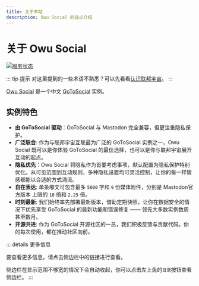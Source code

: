 ```yaml
---
title: 关于本站
description: Owu Social 的站点介绍
---
```


# 关于 Owu Social

[![服务状态](https://status.owu.one/api/badge/39/status?style=for-the-badge)](/status.md)

::: tip 提示
对这里提到的一些术语不熟悉？可以先看看[认识联邦宇宙](/faq/fediverse.md)。
:::

[Owu Social](https://scg.owu.one) 是一个中文 [GoToSocial](https://gotosocial.org) 实例。

## 实例特色

- **由 GoToSocial 驱动**：GoToSocial 与 Mastodon 完全兼容，但更注重隐私保护。
- **广泛联合**: 作为与联邦宇宙互联最为广泛的 GoToSocial 实例之一，Owu Social 既可以是你体验 GoToSocial 的最佳选择，也可以是你与联邦宇宙展开互动的起点。
- **隐私优先**：Owu Social 将隐私作为首要考虑事项，默认配置为隐私保护特别优化。从可见范围到互动规则，多种隐私设置均可灵活控制，让你的每一样情感都能以合适的方式涌流。
- **自在表达**: 单条嘟文可包含最多 `5000` 字和 `9` 份媒体附件，分别是 Mastodon官方版本 上限的 `10` 倍和 `2.25` 倍。
- **时刻最新**: 我们始终率先部署最新版本，借助定期快照，让你在数据安全的情况下优先享受 GoToSocial 的最新功能和错误修复 —— 领先大多数实例数周甚至数月。
- **开源共进**: 作为 GoToSocial 开源社区的一员，我们积极反馈与贡献代码。你的每次使用，都在推动社区向前。

::: details 更多信息

要查看更多信息，请点击侧边栏中的链接进行查看。

侧边栏在显示范围不够宽的情况下会自动收起，你可以点击左上角的`目录`按钮查看侧边栏。
:::
